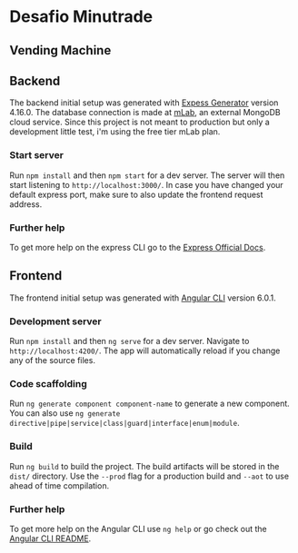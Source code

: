 # Desafio Minutrade
## Vending Machine

## Backend

The backend initial setup was generated with [Expess Generator](https://github.com/expressjs/generator) version 4.16.0.
The database connection is made at [mLab](https://mlab.com), an external MongoDB cloud service. Since this project is not meant to production but only a development little test, i'm using the free tier mLab plan.

### Start server

Run `npm install` and then `npm start` for a dev server. The server will then start listening to `http://localhost:3000/`. In case you have changed your default express port, make sure to also update the frontend request address.

### Further help

To get more help on the express CLI go to the [Express Official Docs](http://expressjs.com/).

## Frontend

The frontend initial setup was generated with [Angular CLI](https://github.com/angular/angular-cli) version 6.0.1.

### Development server

Run `npm install` and then `ng serve` for a dev server. Navigate to `http://localhost:4200/`. The app will automatically reload if you change any of the source files.

### Code scaffolding
Run `ng generate component component-name` to generate a new component. You can also use `ng generate directive|pipe|service|class|guard|interface|enum|module`.

### Build

Run `ng build` to build the project. The build artifacts will be stored in the `dist/` directory. Use the `--prod` flag for a production build and `--aot` to use ahead of time compilation.

### Further help

To get more help on the Angular CLI use `ng help` or go check out the [Angular CLI README](https://github.com/angular/angular-cli/blob/master/README.md).
